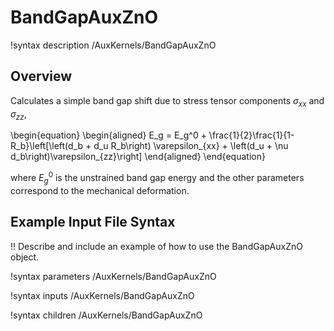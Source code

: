 # BandGapAuxZnO

!syntax description /AuxKernels/BandGapAuxZnO

## Overview

Calculates a simple band gap shift due to stress tensor components $\sigma_{xx}$ and $\sigma_{zz}$,

\begin{equation}
  \begin{aligned}
    E_g = E_g^0 + \frac{1}{2}\frac{1}{1-R_b}\left\[\left(d_b + d_u R_b\right) \varepsilon_{xx} + \left(d_u + \nu d_b\right)\varepsilon_{zz}\right\]
  \end{aligned}
\end{equation}

where $E_g^0$ is the unstrained band gap energy and the other parameters correspond to the mechanical deformation.

## Example Input File Syntax

!! Describe and include an example of how to use the BandGapAuxZnO object.

!syntax parameters /AuxKernels/BandGapAuxZnO

!syntax inputs /AuxKernels/BandGapAuxZnO

!syntax children /AuxKernels/BandGapAuxZnO
